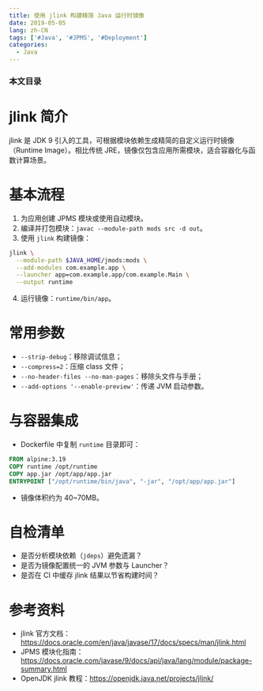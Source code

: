 ```yaml
---
title: 使用 jlink 构建精简 Java 运行时镜像
date: 2019-05-05
lang: zh-CN
tags: ['#Java', '#JPMS', '#Deployment']
categories:
  - Java
---
```


### 本文目录
<!-- toc -->

# jlink 简介
jlink 是 JDK 9 引入的工具，可根据模块依赖生成精简的自定义运行时镜像（Runtime Image）。相比传统 JRE，镜像仅包含应用所需模块，适合容器化与函数计算场景。

# 基本流程
1. 为应用创建 JPMS 模块或使用自动模块。
2. 编译并打包模块：`javac --module-path mods src -d out`。
3. 使用 `jlink` 构建镜像：
```bash
jlink \
  --module-path $JAVA_HOME/jmods:mods \
  --add-modules com.example.app \
  --launcher app=com.example.app/com.example.Main \
  --output runtime
```
4. 运行镜像：`runtime/bin/app`。

# 常用参数
- `--strip-debug`：移除调试信息；
- `--compress=2`：压缩 class 文件；
- `--no-header-files --no-man-pages`：移除头文件与手册；
- `--add-options '--enable-preview'`：传递 JVM 启动参数。

# 与容器集成
- Dockerfile 中复制 `runtime` 目录即可：
```dockerfile
FROM alpine:3.19
COPY runtime /opt/runtime
COPY app.jar /opt/app/app.jar
ENTRYPOINT ["/opt/runtime/bin/java", "-jar", "/opt/app/app.jar"]
```
- 镜像体积约为 40~70MB。

# 自检清单
- 是否分析模块依赖（`jdeps`）避免遗漏？
- 是否为镜像配置统一的 JVM 参数与 Launcher？
- 是否在 CI 中缓存 jlink 结果以节省构建时间？

# 参考资料
- jlink 官方文档：https://docs.oracle.com/en/java/javase/17/docs/specs/man/jlink.html
- JPMS 模块化指南：https://docs.oracle.com/javase/9/docs/api/java/lang/module/package-summary.html
- OpenJDK jlink 教程：https://openjdk.java.net/projects/jlink/
